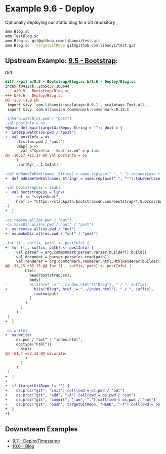 # Example 9.6 - Deploy
Optionally deploying our static blog to a Git repository

```bash
amm Blog.sc
amm TestBlog.sc
amm Blog.sc git@github.com:lihaoyi/test.git
amm Blog.sc --targetGitRepo git@github.com:lihaoyi/test.git
```

## Upstream Example: [9.5 - Bootstrap](https://github.com/handsonscala/handsonscala/tree/v1/examples/9.5%20-%20Bootstrap):
Diff:
```diff
diff --git a/9.5 - Bootstrap/Blog.sc b/9.6 - Deploy/Blog.sc
index f0412cb..2c65c37 100644
--- a/9.5 - Bootstrap/Blog.sc	
+++ b/9.6 - Deploy/Blog.sc	
@@ -1,8 +1,9 @@
 import $ivy.`com.lihaoyi::scalatags:0.9.1`, scalatags.Text.all._
 import $ivy.`com.atlassian.commonmark:commonmark:0.13.1`
 
-interp.watch(os.pwd / "post")
-val postInfo = os
+@main def main(targetGitRepo: String = ""): Unit = {
+  interp.watch(os.pwd / "post")
+  val postInfo = os
     .list(os.pwd / "post")
     .map{ p =>
       val s"$prefix - $suffix.md" = p.last
@@ -10,17 +11,17 @@ val postInfo = os
     }
     .sortBy(_._1.toInt)
 
-def mdNameToHtml(name: String) = name.replace(" ", "-").toLowerCase + ".html"
+  def mdNameToHtml(name: String) = name.replace(" ", "-").toLowerCase + ".html"
 
-val bootstrapCss = link(
+  val bootstrapCss = link(
     rel := "stylesheet",
     href := "https://stackpath.bootstrapcdn.com/bootstrap/4.5.0/css/bootstrap.css"
-)
+  )
 
-os.remove.all(os.pwd / "out")
-os.makeDir.all(os.pwd / "out" / "post")
+  os.remove.all(os.pwd / "out")
+  os.makeDir.all(os.pwd / "out" / "post")
 
-for ((_, suffix, path) <- postInfo) {
+  for ((_, suffix, path) <- postInfo) {
     val parser = org.commonmark.parser.Parser.builder().build()
     val document = parser.parse(os.read(path))
     val renderer = org.commonmark.renderer.html.HtmlRenderer.builder().build()
@@ -31,15 +32,15 @@ for ((_, suffix, path) <- postInfo) {
         html(
           head(bootstrapCss),
           body(
-          h1(a(href := "../index.html")("Blog"), " / ", suffix),
+            h1(a("Blog", href := "../index.html"), " / ", suffix),
             raw(output)
           )
         )
       )
     )
-}
+  }
 
-os.write(
+  os.write(
     os.pwd / "out" / "index.html",
     doctype("html")(
       html(
@@ -51,4 +52,12 @@ os.write(
         )
       )
     )
-)
+  )
+
+  if (targetGitRepo != "") {
+    os.proc("git", "init").call(cwd = os.pwd / "out")
+    os.proc("git", "add", "-A").call(cwd = os.pwd / "out")
+    os.proc("git", "commit", "-am", ".").call(cwd = os.pwd / "out")
+    os.proc("git", "push", targetGitRepo, "HEAD", "-f").call(cwd = os.pwd / "out")
+  }
+}
```
## Downstream Examples

- [9.7 - DeployTimestamp](https://github.com/handsonscala/handsonscala/tree/v1/examples/9.7%20-%20DeployTimestamp)
- [10.6 - Blog](https://github.com/handsonscala/handsonscala/tree/v1/examples/10.6%20-%20Blog)